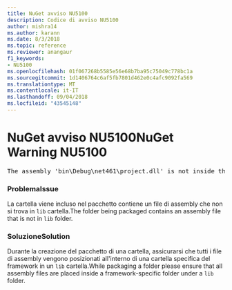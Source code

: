```yaml
---
title: NuGet avviso NU5100
description: Codice di avviso NU5100
author: mishra14
ms.author: karann
ms.date: 8/3/2018
ms.topic: reference
ms.reviewer: anangaur
f1_keywords:
- NU5100
ms.openlocfilehash: 01f067268b5585e56e68b7ba95c75049c778bc1a
ms.sourcegitcommit: 1d1406764c6af5fb7801d462e0c4afc9092fa569
ms.translationtype: MT
ms.contentlocale: it-IT
ms.lasthandoff: 09/04/2018
ms.locfileid: "43545148"
---
```

# <a name="nuget-warning-nu5100"></a><span data-ttu-id="f9f5f-103">NuGet avviso NU5100</span><span class="sxs-lookup"><span data-stu-id="f9f5f-103">NuGet Warning NU5100</span></span>
<pre>The assembly 'bin\Debug\net461\project.dll' is not inside the 'lib' folder and hence it won't be added as a reference when the package is installed into a project. Move it into the 'lib' folder if it needs to be referenced.</pre>

### <a name="issue"></a><span data-ttu-id="f9f5f-104">Problema</span><span class="sxs-lookup"><span data-stu-id="f9f5f-104">Issue</span></span>

<span data-ttu-id="f9f5f-105">La cartella viene incluso nel pacchetto contiene un file di assembly che non si trova in `lib` cartella.</span><span class="sxs-lookup"><span data-stu-id="f9f5f-105">The folder being packaged contains an assembly file that is not in `lib` folder.</span></span>


### <a name="solution"></a><span data-ttu-id="f9f5f-106">Soluzione</span><span class="sxs-lookup"><span data-stu-id="f9f5f-106">Solution</span></span>

<span data-ttu-id="f9f5f-107">Durante la creazione del pacchetto di una cartella, assicurarsi che tutti i file di assembly vengono posizionati all'interno di una cartella specifica del framework in un `lib` cartella.</span><span class="sxs-lookup"><span data-stu-id="f9f5f-107">While packaging a folder please ensure that all assembly files are placed inside a framework-specific folder under a `lib` folder.</span></span>

